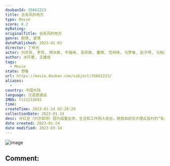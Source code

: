 ```yaml
---
doubanId: 35662223
title: 去有风的地方
type: Movie
score: 8.2
myRating: 
originalTitle: 去有风的地方
genre: 剧情, 爱情
datePublished: 2023-01-03
director: 丁梓光
actor: 刘亦菲, 李现, 胡冰卿, 牛骏峰, 吴彦姝, 董晴, 范帅琦, 马梦唯, 赵子琪, 马柏全, 杨昆, 艾丽娅, 崔奕, 傅迦, 张磊, 郝文婷, 赵培琳, 李伟龙, 涂松岩, 刘佳, 郝平, 龚蓓苾, 吴倩, 姚安娜, 曾舜晞, 史彭元, 刘美含, 焦刚, 赵婧祎, 徐子力, 陈笑含, 宋芳园, 李嘉铭, 彭必瑶, 王天宇, 程媛媛, 程子昕, 赵爱诚, 苑冉
author: 水阡墨, 王雄成
tags:
  - Movie
state: 想看
url: https://movie.douban.com/subject/35662223/
aliases:
  - 
country: 中国大陆
language: 汉语普通话
IMDb: tt21233692
time: 
createTime: 2023-01-24 02:28:20
collectionDate: 2023-01-24
desc: 许红豆（刘亦菲饰）因为闺蜜去世，生活和工作陷入低谷，她独自前往大理云苗村的“有风小院”休息调整。在那里，她认识了辞去高薪工作回乡创业的当地人谢之遥（李现饰），还有一群从大城市过去的同龄人。在日常相...
date created: 2023-01-24
date modified: 2023-03-14
---
```


![image](p2885759819.jpg)

Comment:
---
